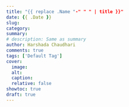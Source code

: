 ```yaml
---
title: "{{ replace .Name "-" " " | title }}"
date: {{ .Date }}
slug:
category:
summary:
# description: Same as summary
author: Harshada Chaudhari
comments: true
tags: ['Default Tag']
cover:
  image:
  alt:
  caption:
  relative: false
showtoc: true
draft: true
---
```


